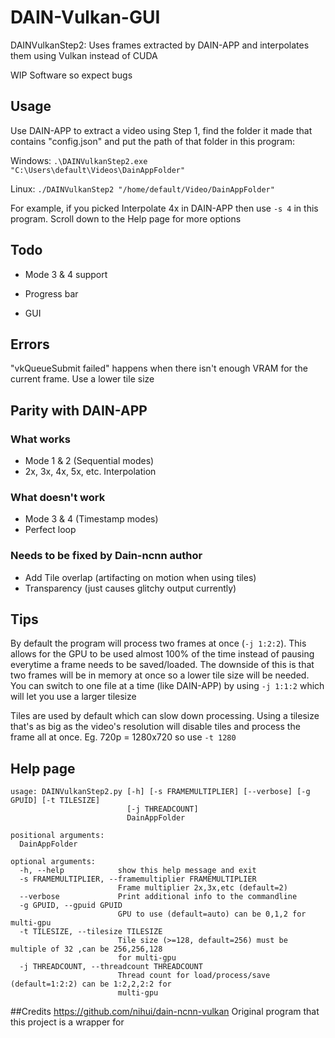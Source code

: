 # DAIN-Vulkan-GUI

DAINVulkanStep2: Uses frames extracted by DAIN-APP and interpolates them using Vulkan instead of CUDA

WIP Software so expect bugs
## Usage
Use DAIN-APP to extract a video using Step 1, find the folder it made that contains "config.json" and put the path of that folder in this program:

Windows: `.\DAINVulkanStep2.exe "C:\Users\default\Videos\DainAppFolder"`

Linux: `./DAINVulkanStep2 "/home/default/Video/DainAppFolder"`

For example, if you picked Interpolate 4x in DAIN-APP then use `-s 4` in this program. Scroll down to the Help page for more options

## Todo

* Mode 3 & 4 support

* Progress bar

* GUI

## Errors
"vkQueueSubmit failed" happens when there isn't enough VRAM for the current frame. Use a lower tile size

## Parity with DAIN-APP
### What works
* Mode 1 & 2 (Sequential modes)
* 2x, 3x, 4x, 5x, etc. Interpolation

### What doesn't work
* Mode 3 & 4 (Timestamp modes)
* Perfect loop

### Needs to be fixed by Dain-ncnn author
* Add Tile overlap (artifacting on motion when using tiles)
* Transparency (just causes glitchy output currently)

## Tips
By default the program will process two frames at once (`-j 1:2:2`). This allows for the GPU to be used almost 100% of the time instead of pausing everytime a frame needs to be saved/loaded. The downside of this is that two frames will be in memory at once so a lower tile size will be needed.
You can switch to one file at a time (like DAIN-APP) by using `-j 1:1:2` which will let you use a larger tilesize

Tiles are used by default which can slow down processing. Using a tilesize that's as big as the video's resolution will disable tiles and process the frame all at once. Eg. 720p = 1280x720 so use `-t 1280`

## Help page
```
usage: DAINVulkanStep2.py [-h] [-s FRAMEMULTIPLIER] [--verbose] [-g GPUID] [-t TILESIZE]
                          [-j THREADCOUNT]
                          DainAppFolder

positional arguments:
  DainAppFolder

optional arguments:
  -h, --help            show this help message and exit
  -s FRAMEMULTIPLIER, --framemultiplier FRAMEMULTIPLIER
                        Frame multiplier 2x,3x,etc (default=2)
  --verbose             Print additional info to the commandline
  -g GPUID, --gpuid GPUID
                        GPU to use (default=auto) can be 0,1,2 for multi-gpu
  -t TILESIZE, --tilesize TILESIZE
                        Tile size (>=128, default=256) must be multiple of 32 ,can be 256,256,128
                        for multi-gpu
  -j THREADCOUNT, --threadcount THREADCOUNT
                        Thread count for load/process/save (default=1:2:2) can be 1:2,2,2:2 for
                        multi-gpu
```

##Credits
https://github.com/nihui/dain-ncnn-vulkan Original program that this project is a wrapper for
